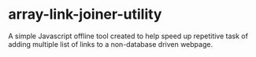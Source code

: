 # array-link-joiner-utility
A simple Javascript offline tool created to help speed up repetitive task of adding multiple list of links to a non-database driven webpage.
